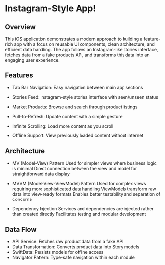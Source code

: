 # Instagram-Style App!

## Overview

This iOS application demonstrates a modern approach to building a feature-rich app with a focus on reusable UI components, clean architecture, and efficient data handling. The app follows an Instagram-like stories interface, fetches data from a fake products API, and transforms this data into an engaging user experience.

## Features

- Tab Bar Navigation: Easy navigation between main app sections
- Stories Feed: Instagram-style stories interface with seen/unseen status
- Market Products: Browse and search through product listings

- Pull-to-Refresh: Update content with a simple gesture
- Infinite Scrolling: Load more content as you scroll
- Offline Support: View previously loaded content without internet

## Architecture

- MV (Model-View) Pattern
Used for simpler views where business logic is minimal
Direct connection between the view and model for straightforward data display

- MVVM (Model-View-ViewModel) Pattern
Used for complex views requiring more sophisticated data handling
ViewModels transform raw data into view-ready formats
Enables better testability and separation of concerns

- Dependency Injection
Services and dependencies are injected rather than created directly
Facilitates testing and modular development

## Data Flow

- API Service: Fetches raw product data from a fake API
- Data Transformation: Converts product data into Story models
- SwiftData: Persists models for offline access
- Navigator Pattern: Type-safe navigation within each module

